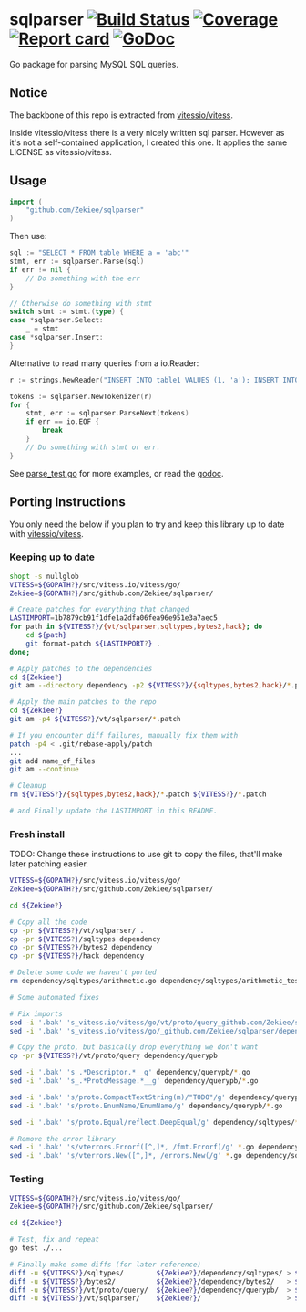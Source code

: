# sqlparser [![Build Status](https://img.shields.io/travis/Zekiee/sqlparser.svg)](https://travis-ci.org/Zekiee/sqlparser) [![Coverage](https://img.shields.io/coveralls/Zekiee/sqlparser.svg)](https://coveralls.io/github/Zekiee/sqlparser) [![Report card](https://goreportcard.com/badge/github.com/Zekiee/sqlparser)](https://goreportcard.com/report/github.com/Zekiee/sqlparser) [![GoDoc](https://godoc.org/github.com/Zekiee/sqlparser?status.svg)](https://godoc.org/github.com/Zekiee/sqlparser)

Go package for parsing MySQL SQL queries.

## Notice

The backbone of this repo is extracted from [vitessio/vitess](https://github.com/vitessio/vitess).

Inside vitessio/vitess there is a very nicely written sql parser. However as it's not a self-contained application, I created this one.
It applies the same LICENSE as vitessio/vitess.

## Usage

```go
import (
    "github.com/Zekiee/sqlparser"
)
```

Then use:

```go
sql := "SELECT * FROM table WHERE a = 'abc'"
stmt, err := sqlparser.Parse(sql)
if err != nil {
	// Do something with the err
}

// Otherwise do something with stmt
switch stmt := stmt.(type) {
case *sqlparser.Select:
	_ = stmt
case *sqlparser.Insert:
}
```

Alternative to read many queries from a io.Reader:

```go
r := strings.NewReader("INSERT INTO table1 VALUES (1, 'a'); INSERT INTO table2 VALUES (3, 4);")

tokens := sqlparser.NewTokenizer(r)
for {
	stmt, err := sqlparser.ParseNext(tokens)
	if err == io.EOF {
		break
	}
	// Do something with stmt or err.
}
```

See [parse_test.go](https://github.com/Zekiee/sqlparser/blob/master/parse_test.go) for more examples, or read the [godoc](https://godoc.org/github.com/Zekiee/sqlparser).


## Porting Instructions

You only need the below if you plan to try and keep this library up to date with [vitessio/vitess](https://github.com/vitessio/vitess).

### Keeping up to date

```bash
shopt -s nullglob
VITESS=${GOPATH?}/src/vitess.io/vitess/go/
Zekiee=${GOPATH?}/src/github.com/Zekiee/sqlparser/

# Create patches for everything that changed
LASTIMPORT=1b7879cb91f1dfe1a2dfa06fea96e951e3a7aec5
for path in ${VITESS?}/{vt/sqlparser,sqltypes,bytes2,hack}; do
	cd ${path}
	git format-patch ${LASTIMPORT?} .
done;

# Apply patches to the dependencies
cd ${Zekiee?}
git am --directory dependency -p2 ${VITESS?}/{sqltypes,bytes2,hack}/*.patch

# Apply the main patches to the repo
cd ${Zekiee?}
git am -p4 ${VITESS?}/vt/sqlparser/*.patch

# If you encounter diff failures, manually fix them with
patch -p4 < .git/rebase-apply/patch
...
git add name_of_files
git am --continue

# Cleanup
rm ${VITESS?}/{sqltypes,bytes2,hack}/*.patch ${VITESS?}/*.patch

# and Finally update the LASTIMPORT in this README.
```

### Fresh install

TODO: Change these instructions to use git to copy the files, that'll make later patching easier.

```bash
VITESS=${GOPATH?}/src/vitess.io/vitess/go/
Zekiee=${GOPATH?}/src/github.com/Zekiee/sqlparser/

cd ${Zekiee?}

# Copy all the code
cp -pr ${VITESS?}/vt/sqlparser/ .
cp -pr ${VITESS?}/sqltypes dependency
cp -pr ${VITESS?}/bytes2 dependency
cp -pr ${VITESS?}/hack dependency

# Delete some code we haven't ported
rm dependency/sqltypes/arithmetic.go dependency/sqltypes/arithmetic_test.go dependency/sqltypes/event_token.go dependency/sqltypes/event_token_test.go dependency/sqltypes/proto3.go dependency/sqltypes/proto3_test.go dependency/sqltypes/query_response.go dependency/sqltypes/result.go dependency/sqltypes/result_test.go

# Some automated fixes

# Fix imports
sed -i '.bak' 's_vitess.io/vitess/go/vt/proto/query_github.com/Zekiee/sqlparser/dependency/querypb_g' *.go dependency/sqltypes/*.go
sed -i '.bak' 's_vitess.io/vitess/go/_github.com/Zekiee/sqlparser/dependency/_g' *.go dependency/sqltypes/*.go

# Copy the proto, but basically drop everything we don't want
cp -pr ${VITESS?}/vt/proto/query dependency/querypb

sed -i '.bak' 's_.*Descriptor.*__g' dependency/querypb/*.go
sed -i '.bak' 's_.*ProtoMessage.*__g' dependency/querypb/*.go

sed -i '.bak' 's/proto.CompactTextString(m)/"TODO"/g' dependency/querypb/*.go
sed -i '.bak' 's/proto.EnumName/EnumName/g' dependency/querypb/*.go

sed -i '.bak' 's/proto.Equal/reflect.DeepEqual/g' dependency/sqltypes/*.go

# Remove the error library
sed -i '.bak' 's/vterrors.Errorf([^,]*, /fmt.Errorf(/g' *.go dependency/sqltypes/*.go
sed -i '.bak' 's/vterrors.New([^,]*, /errors.New(/g' *.go dependency/sqltypes/*.go
```

### Testing

```bash
VITESS=${GOPATH?}/src/vitess.io/vitess/go/
Zekiee=${GOPATH?}/src/github.com/Zekiee/sqlparser/

cd ${Zekiee?}

# Test, fix and repeat
go test ./...

# Finally make some diffs (for later reference)
diff -u ${VITESS?}/sqltypes/        ${Zekiee?}/dependency/sqltypes/ > ${Zekiee?}/patches/sqltypes.patch
diff -u ${VITESS?}/bytes2/          ${Zekiee?}/dependency/bytes2/   > ${Zekiee?}/patches/bytes2.patch
diff -u ${VITESS?}/vt/proto/query/  ${Zekiee?}/dependency/querypb/  > ${Zekiee?}/patches/querypb.patch
diff -u ${VITESS?}/vt/sqlparser/    ${Zekiee?}/                     > ${Zekiee?}/patches/sqlparser.patch
```